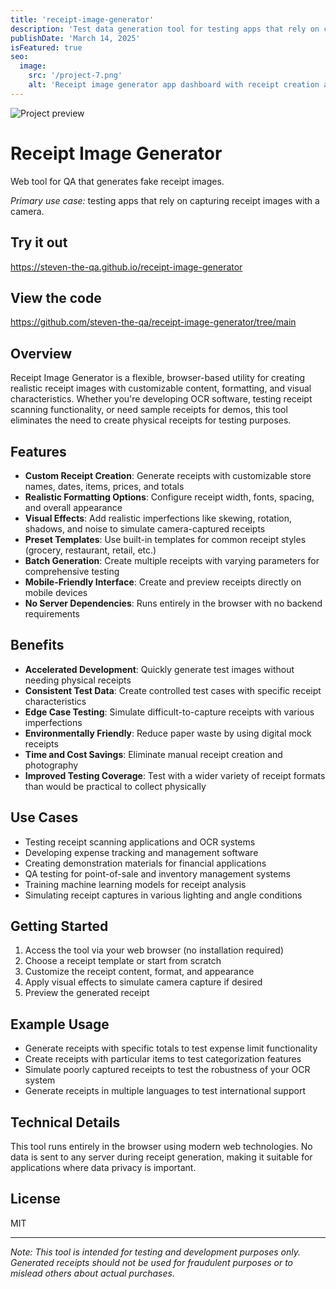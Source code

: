 ```yaml
---
title: 'receipt-image-generator'
description: 'Test data generation tool for testing apps that rely on capturing receipt images with a camera.'
publishDate: 'March 14, 2025'
isFeatured: true
seo:
  image:
    src: '/project-7.png'
    alt: 'Receipt image generator app dashboard with receipt creation and formatting tools on the left, the generated receipt image on the right.'
---
```


![Project preview](/project-7.png)

# Receipt Image Generator

Web tool for QA that generates fake receipt images.

_Primary use case:_ testing apps that rely on capturing receipt images with a camera.

## Try it out

https://steven-the-qa.github.io/receipt-image-generator

## View the code

https://github.com/steven-the-qa/receipt-image-generator/tree/main

## Overview

Receipt Image Generator is a flexible, browser-based utility for creating realistic receipt images with customizable content, formatting, and visual characteristics. Whether you're developing OCR software, testing receipt scanning functionality, or need sample receipts for demos, this tool eliminates the need to create physical receipts for testing purposes.

## Features

- **Custom Receipt Creation**: Generate receipts with customizable store names, dates, items, prices, and totals
- **Realistic Formatting Options**: Configure receipt width, fonts, spacing, and overall appearance
- **Visual Effects**: Add realistic imperfections like skewing, rotation, shadows, and noise to simulate camera-captured receipts
- **Preset Templates**: Use built-in templates for common receipt styles (grocery, restaurant, retail, etc.)
- **Batch Generation**: Create multiple receipts with varying parameters for comprehensive testing
- **Mobile-Friendly Interface**: Create and preview receipts directly on mobile devices
- **No Server Dependencies**: Runs entirely in the browser with no backend requirements

## Benefits

- **Accelerated Development**: Quickly generate test images without needing physical receipts
- **Consistent Test Data**: Create controlled test cases with specific receipt characteristics
- **Edge Case Testing**: Simulate difficult-to-capture receipts with various imperfections
- **Environmentally Friendly**: Reduce paper waste by using digital mock receipts
- **Time and Cost Savings**: Eliminate manual receipt creation and photography
- **Improved Testing Coverage**: Test with a wider variety of receipt formats than would be practical to collect physically

## Use Cases

- Testing receipt scanning applications and OCR systems
- Developing expense tracking and management software
- Creating demonstration materials for financial applications
- QA testing for point-of-sale and inventory management systems
- Training machine learning models for receipt analysis
- Simulating receipt captures in various lighting and angle conditions

## Getting Started

1. Access the tool via your web browser (no installation required)
2. Choose a receipt template or start from scratch
3. Customize the receipt content, format, and appearance
4. Apply visual effects to simulate camera capture if desired
5. Preview the generated receipt

## Example Usage

- Generate receipts with specific totals to test expense limit functionality
- Create receipts with particular items to test categorization features
- Simulate poorly captured receipts to test the robustness of your OCR system
- Generate receipts in multiple languages to test international support

## Technical Details

This tool runs entirely in the browser using modern web technologies. No data is sent to any server during receipt generation, making it suitable for applications where data privacy is important.

## License

MIT

---

_Note: This tool is intended for testing and development purposes only. Generated receipts should not be used for fraudulent purposes or to mislead others about actual purchases._
